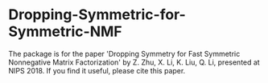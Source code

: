 # Dropping-Symmetric-for-Symmetric-NMF
The package is for the paper 'Dropping Symmetry for Fast Symmetric Nonnegative Matrix Factorization' by Z. Zhu, X. Li, K. Liu, Q. Li, presented at NIPS 2018. If you find it useful, please cite this paper. 
